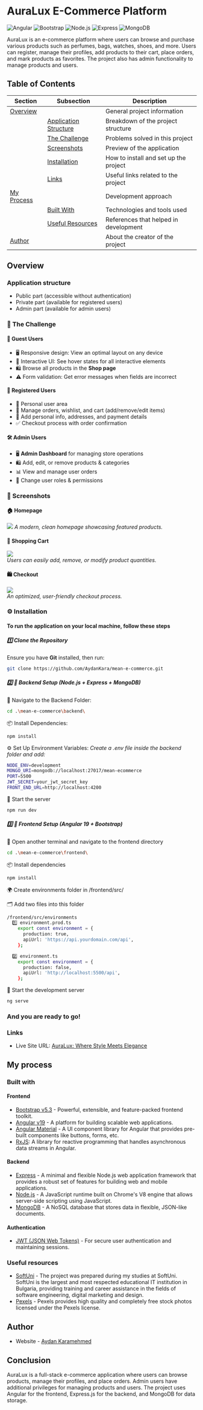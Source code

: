 # AuraLux E-Commerce Platform

![Angular](https://img.shields.io/badge/Angular-v19-red) ![Bootstrap](https://img.shields.io/badge/Bootstrap-5.3-blue) ![Node.js](https://img.shields.io/badge/Node.js-20-green) ![Express](https://img.shields.io/badge/Express-v4-black) ![MongoDB](https://img.shields.io/badge/MongoDB-v7-00ED64)

<p>AuraLux is an e-commerce platform where users can browse and purchase various products such as perfumes, bags, watches, shoes, and more. Users can register, manage their profiles, add products to their cart, place orders, and mark products as favorites. The project also has admin functionality to manage products and users.</p>

## Table of Contents

| Section | Subsection | Description |
|---------|------------|-------------|
| [Overview](#overview) |  | General project information |
|  | [Application Structure](#application-structure) | Breakdown of the project structure |
|  | [The Challenge](#-the-challenge) | Problems solved in this project |
|  | [Screenshots](#-screenshots) | Preview of the application |
|  | [Installation](#%EF%B8%8F-installation) | How to install and set up the project |
|  | [Links](#links) | Useful links related to the project |
| [My Process](#my-process) |  | Development approach |
|  | [Built With](#built-with) | Technologies and tools used |
|  | [Useful Resources](#useful-resources) | References that helped in development |
| [Author](#author) |  | About the creator of the project |

## Overview

### Application structure

- Public part (accessible without authentication)
- Private part (available for registered users)
- Admin part (available for admin users)

### 🚀 The Challenge

#### 👤 Guest Users
- 🖥️ Responsive design: View an optimal layout on any device  
- 🎨 Interactive UI: See hover states for all interactive elements  
- 🛍️ Browse all products in the **Shop page**  
- ⚠️ Form validation: Get error messages when fields are incorrect  

#### 🔐 Registered Users  
- 👤 Personal user area  
- 🛒 Manage orders, wishlist, and cart (add/remove/edit items)  
- 📝 Add personal info, addresses, and payment details  
- ✅ Checkout process with order confirmation  

#### 🛠️ Admin Users  
- 🖥️ **Admin Dashboard** for managing store operations  
- 🛍️ Add, edit, or remove products & categories  
- 📊 View and manage user orders  
- 🔑 Change user roles & permissions  

### 📸 Screenshots

#### 🏠 Homepage  

![](/frontend/public/assets/desktop-preview.png)
_A modern, clean homepage showcasing featured products._

#### 🛒 Shopping Cart  
![](/frontend/public/assets/cart.png)  
_Users can easily add, remove, or modify product quantities._

#### 🛍️ Checkout  
![](/frontend/public/assets/checkout.png)  
_An optimized, user-friendly checkout process._

### ⚙️ Installation

#### To run the application on your local machine, follow these steps

##### 1️⃣ Clone the Repository
Ensure you have **Git** installed, then run:

```bash
git clone https://github.com/AydanKara/mean-e-commerce.git
```

##### 2️⃣ 🔧 Backend Setup (Node.js + Express + MongoDB)
  📂 Navigate to the Backend Folder:

  ```bash
  cd .\mean-e-commerce\backend\
  ```

  📦 Install Dependencies:
  ```bash
  npm install
   ```

   ⚙️ Set Up Environment Variables:
    _Create a .env file inside the backend folder and add:_
    
   ```bash
   NODE_ENV=development
   MONGO_URI=mongodb://localhost:27017/mean-ecommerce
   PORT=5500
   JWT_SECRET=your_jwt_secret_key
   FRONT_END_URL=http://localhost:4200
   ```

   🚀 Start the server

   ```bash
   npm run dev
   ```

##### 3️⃣ 🎨 Frontend Setup (Angular 19 + Bootstrap)
   📂 Open another terminal and navigate to the frontend directory

   ```bash
   cd .\mean-e-commerce\frontend\
   ```

   📦 Install dependencies

   ```bash
   npm install
   ```

   🌍 Create environments folder in /frontend/src/

   🗂️ Add two files into this folder

   ```bash
   /frontend/src/environments
     1️⃣ environment.prod.ts
       export const environment = {
         production: true,
         apiUrl: 'https://api.yourdomain.com/api',
       };

     2️⃣ environment.ts
       export const environment = {
         production: false,
         apiUrl: 'http://localhost:5500/api',
       };
   ```

   🚀 Start the development server

   ```bash
   ng serve
   ```

<h3>And you are ready to go!</h3>

### Links

- Live Site URL: [AuraLux: Where Style Meets Elegance](https://aydankara.github.io/mean-e-commerce/home)

## My process

### Built with

#### Frontend

- [Bootstrap v5.3](https://getbootstrap.com/) - Powerful, extensible, and feature-packed frontend toolkit.
- [Angular v19](https://angular.dev/) - A platform for building scalable web applications.
- [Angular Material](https://material.angular.io/) - A UI component library for Angular that provides pre-built components like buttons, forms, etc.
- [RxJS](https://rxjs.dev/): A library for reactive programming that handles asynchronous data streams in Angular.

#### Backend

- [Express](https://expressjs.com/) - A minimal and flexible Node.js web application framework that provides a robust set of features for building web and mobile applications.
- [Node.js](https://nodejs.org/) - A JavaScript runtime built on Chrome's V8 engine that allows server-side scripting using JavaScript.
- [MongoDB](https://www.mongodb.com/) - A NoSQL database that stores data in flexible, JSON-like documents.

#### Authentication

- [JWT (JSON Web Tokens)](https://jwt.io/) - For secure user authentication and maintaining sessions.

### Useful resources

- [SoftUni](https://softuni.bg/) - The project was prepared during my studies at SoftUni. SoftUni is the largest and most respected educational IT institution in Bulgaria, providing training and career assistance in the fields of software engineering, digital marketing and design.
- [Pexels](https://www.pexels.com/) - Pexels provides high quality and completely free stock photos licensed under the Pexels license.

## Author

- Website - [Aydan Karamehmed](https://github.com/AydanKara)


## Conclusion
<p>AuraLux is a full-stack e-commerce application where users can browse products, manage their profiles, and place orders. Admin users have additional privileges for managing products and users. The project uses Angular for the frontend, Express.js for the backend, and MongoDB for data storage.</p>
